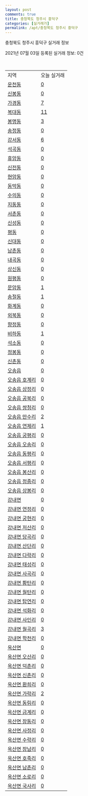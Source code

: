```yaml
---
layout: post
comments: true
title: 충청북도 청주시 흥덕구
categories: [실거래가]
permalink: /apt/충청북도 청주시 흥덕구
---
```


충청북도 청주시 흥덕구 실거래 정보

2021년 07월 03일 등록된 실거래 정보: 0건

<script type="text/javascript">
  google.charts.load('current', {'packages':['corechart']});
  google.charts.setOnLoadCallback(drawChart);

  function drawChart() {
    var data = google.visualization.arrayToDataTable([['거래일', '매매', '전월세', '전매'], ['20-07', 313, 315, 5], ['20-08', 274, 301, 8], ['20-09', 380, 278, 7], ['20-10', 418, 329, 20], ['20-11', 861, 370, 86], ['20-12', 647, 386, 38], ['21-01', 563, 442, 15], ['21-02', 553, 399, 9], ['21-03', 555, 398, 9], ['21-04', 486, 371, 17], ['21-05', 502, 329, 13], ['21-06', 305, 212, 1]]);

    var options = {
      title: '최근 유형별 거래량 추이',
      legend: { position: 'bottom' }
    };

    var chart = new google.visualization.LineChart(document.getElementById('columnchart_material'));
    chart.draw(data, (options));
  }
</script>

<div id="columnchart_material" style="width: 95%; margin-left: -35px"></div>
<br>
<table class="sortable">
  <tr>
    <td>지역</td>
    <td>오늘 실거래</td>
  </tr>

  
  <tr class="item">
    <td><a href="충청북도 청주시 흥덕구 운천동">운천동</a></td>
    <td><a href="충청북도 청주시 흥덕구 운천동">0</a></td>
  </tr>
    

  <tr class="item">
    <td><a href="충청북도 청주시 흥덕구 신봉동">신봉동</a></td>
    <td><a href="충청북도 청주시 흥덕구 신봉동">0</a></td>
  </tr>
    

  <tr class="item">
    <td><a href="충청북도 청주시 흥덕구 가경동">가경동</a></td>
    <td><a href="충청북도 청주시 흥덕구 가경동">7</a></td>
  </tr>
    

  <tr class="item">
    <td><a href="충청북도 청주시 흥덕구 복대동">복대동</a></td>
    <td><a href="충청북도 청주시 흥덕구 복대동">11</a></td>
  </tr>
    

  <tr class="item">
    <td><a href="충청북도 청주시 흥덕구 봉명동">봉명동</a></td>
    <td><a href="충청북도 청주시 흥덕구 봉명동">3</a></td>
  </tr>
    

  <tr class="item">
    <td><a href="충청북도 청주시 흥덕구 송정동">송정동</a></td>
    <td><a href="충청북도 청주시 흥덕구 송정동">0</a></td>
  </tr>
    

  <tr class="item">
    <td><a href="충청북도 청주시 흥덕구 강서동">강서동</a></td>
    <td><a href="충청북도 청주시 흥덕구 강서동">6</a></td>
  </tr>
    

  <tr class="item">
    <td><a href="충청북도 청주시 흥덕구 석곡동">석곡동</a></td>
    <td><a href="충청북도 청주시 흥덕구 석곡동">0</a></td>
  </tr>
    

  <tr class="item">
    <td><a href="충청북도 청주시 흥덕구 휴암동">휴암동</a></td>
    <td><a href="충청북도 청주시 흥덕구 휴암동">0</a></td>
  </tr>
    

  <tr class="item">
    <td><a href="충청북도 청주시 흥덕구 신전동">신전동</a></td>
    <td><a href="충청북도 청주시 흥덕구 신전동">0</a></td>
  </tr>
    

  <tr class="item">
    <td><a href="충청북도 청주시 흥덕구 현암동">현암동</a></td>
    <td><a href="충청북도 청주시 흥덕구 현암동">0</a></td>
  </tr>
    

  <tr class="item">
    <td><a href="충청북도 청주시 흥덕구 동막동">동막동</a></td>
    <td><a href="충청북도 청주시 흥덕구 동막동">0</a></td>
  </tr>
    

  <tr class="item">
    <td><a href="충청북도 청주시 흥덕구 수의동">수의동</a></td>
    <td><a href="충청북도 청주시 흥덕구 수의동">0</a></td>
  </tr>
    

  <tr class="item">
    <td><a href="충청북도 청주시 흥덕구 지동동">지동동</a></td>
    <td><a href="충청북도 청주시 흥덕구 지동동">0</a></td>
  </tr>
    

  <tr class="item">
    <td><a href="충청북도 청주시 흥덕구 서촌동">서촌동</a></td>
    <td><a href="충청북도 청주시 흥덕구 서촌동">0</a></td>
  </tr>
    

  <tr class="item">
    <td><a href="충청북도 청주시 흥덕구 신성동">신성동</a></td>
    <td><a href="충청북도 청주시 흥덕구 신성동">0</a></td>
  </tr>
    

  <tr class="item">
    <td><a href="충청북도 청주시 흥덕구 평동">평동</a></td>
    <td><a href="충청북도 청주시 흥덕구 평동">0</a></td>
  </tr>
    

  <tr class="item">
    <td><a href="충청북도 청주시 흥덕구 신대동">신대동</a></td>
    <td><a href="충청북도 청주시 흥덕구 신대동">0</a></td>
  </tr>
    

  <tr class="item">
    <td><a href="충청북도 청주시 흥덕구 남촌동">남촌동</a></td>
    <td><a href="충청북도 청주시 흥덕구 남촌동">0</a></td>
  </tr>
    

  <tr class="item">
    <td><a href="충청북도 청주시 흥덕구 내곡동">내곡동</a></td>
    <td><a href="충청북도 청주시 흥덕구 내곡동">0</a></td>
  </tr>
    

  <tr class="item">
    <td><a href="충청북도 청주시 흥덕구 상신동">상신동</a></td>
    <td><a href="충청북도 청주시 흥덕구 상신동">0</a></td>
  </tr>
    

  <tr class="item">
    <td><a href="충청북도 청주시 흥덕구 원평동">원평동</a></td>
    <td><a href="충청북도 청주시 흥덕구 원평동">0</a></td>
  </tr>
    

  <tr class="item">
    <td><a href="충청북도 청주시 흥덕구 문암동">문암동</a></td>
    <td><a href="충청북도 청주시 흥덕구 문암동">1</a></td>
  </tr>
    

  <tr class="item">
    <td><a href="충청북도 청주시 흥덕구 송절동">송절동</a></td>
    <td><a href="충청북도 청주시 흥덕구 송절동">1</a></td>
  </tr>
    

  <tr class="item">
    <td><a href="충청북도 청주시 흥덕구 화계동">화계동</a></td>
    <td><a href="충청북도 청주시 흥덕구 화계동">0</a></td>
  </tr>
    

  <tr class="item">
    <td><a href="충청북도 청주시 흥덕구 외북동">외북동</a></td>
    <td><a href="충청북도 청주시 흥덕구 외북동">0</a></td>
  </tr>
    

  <tr class="item">
    <td><a href="충청북도 청주시 흥덕구 향정동">향정동</a></td>
    <td><a href="충청북도 청주시 흥덕구 향정동">0</a></td>
  </tr>
    

  <tr class="item">
    <td><a href="충청북도 청주시 흥덕구 비하동">비하동</a></td>
    <td><a href="충청북도 청주시 흥덕구 비하동">1</a></td>
  </tr>
    

  <tr class="item">
    <td><a href="충청북도 청주시 흥덕구 석소동">석소동</a></td>
    <td><a href="충청북도 청주시 흥덕구 석소동">0</a></td>
  </tr>
    

  <tr class="item">
    <td><a href="충청북도 청주시 흥덕구 정봉동">정봉동</a></td>
    <td><a href="충청북도 청주시 흥덕구 정봉동">0</a></td>
  </tr>
    

  <tr class="item">
    <td><a href="충청북도 청주시 흥덕구 신촌동">신촌동</a></td>
    <td><a href="충청북도 청주시 흥덕구 신촌동">0</a></td>
  </tr>
    

  <tr class="item">
    <td><a href="충청북도 청주시 흥덕구 오송읍">오송읍</a></td>
    <td><a href="충청북도 청주시 흥덕구 오송읍">0</a></td>
  </tr>
    

  <tr class="item">
    <td><a href="충청북도 청주시 흥덕구 오송읍 호계리">오송읍 호계리</a></td>
    <td><a href="충청북도 청주시 흥덕구 오송읍 호계리">0</a></td>
  </tr>
    

  <tr class="item">
    <td><a href="충청북도 청주시 흥덕구 오송읍 상정리">오송읍 상정리</a></td>
    <td><a href="충청북도 청주시 흥덕구 오송읍 상정리">0</a></td>
  </tr>
    

  <tr class="item">
    <td><a href="충청북도 청주시 흥덕구 오송읍 공북리">오송읍 공북리</a></td>
    <td><a href="충청북도 청주시 흥덕구 오송읍 공북리">0</a></td>
  </tr>
    

  <tr class="item">
    <td><a href="충청북도 청주시 흥덕구 오송읍 쌍청리">오송읍 쌍청리</a></td>
    <td><a href="충청북도 청주시 흥덕구 오송읍 쌍청리">0</a></td>
  </tr>
    

  <tr class="item">
    <td><a href="충청북도 청주시 흥덕구 오송읍 만수리">오송읍 만수리</a></td>
    <td><a href="충청북도 청주시 흥덕구 오송읍 만수리">2</a></td>
  </tr>
    

  <tr class="item">
    <td><a href="충청북도 청주시 흥덕구 오송읍 연제리">오송읍 연제리</a></td>
    <td><a href="충청북도 청주시 흥덕구 오송읍 연제리">1</a></td>
  </tr>
    

  <tr class="item">
    <td><a href="충청북도 청주시 흥덕구 오송읍 궁평리">오송읍 궁평리</a></td>
    <td><a href="충청북도 청주시 흥덕구 오송읍 궁평리">0</a></td>
  </tr>
    

  <tr class="item">
    <td><a href="충청북도 청주시 흥덕구 오송읍 오송리">오송읍 오송리</a></td>
    <td><a href="충청북도 청주시 흥덕구 오송읍 오송리">0</a></td>
  </tr>
    

  <tr class="item">
    <td><a href="충청북도 청주시 흥덕구 오송읍 동평리">오송읍 동평리</a></td>
    <td><a href="충청북도 청주시 흥덕구 오송읍 동평리">0</a></td>
  </tr>
    

  <tr class="item">
    <td><a href="충청북도 청주시 흥덕구 오송읍 서평리">오송읍 서평리</a></td>
    <td><a href="충청북도 청주시 흥덕구 오송읍 서평리">0</a></td>
  </tr>
    

  <tr class="item">
    <td><a href="충청북도 청주시 흥덕구 오송읍 봉산리">오송읍 봉산리</a></td>
    <td><a href="충청북도 청주시 흥덕구 오송읍 봉산리">0</a></td>
  </tr>
    

  <tr class="item">
    <td><a href="충청북도 청주시 흥덕구 오송읍 정중리">오송읍 정중리</a></td>
    <td><a href="충청북도 청주시 흥덕구 오송읍 정중리">0</a></td>
  </tr>
    

  <tr class="item">
    <td><a href="충청북도 청주시 흥덕구 오송읍 상봉리">오송읍 상봉리</a></td>
    <td><a href="충청북도 청주시 흥덕구 오송읍 상봉리">0</a></td>
  </tr>
    

  <tr class="item">
    <td><a href="충청북도 청주시 흥덕구 강내면">강내면</a></td>
    <td><a href="충청북도 청주시 흥덕구 강내면">0</a></td>
  </tr>
    

  <tr class="item">
    <td><a href="충청북도 청주시 흥덕구 강내면 연정리">강내면 연정리</a></td>
    <td><a href="충청북도 청주시 흥덕구 강내면 연정리">0</a></td>
  </tr>
    

  <tr class="item">
    <td><a href="충청북도 청주시 흥덕구 강내면 궁현리">강내면 궁현리</a></td>
    <td><a href="충청북도 청주시 흥덕구 강내면 궁현리">0</a></td>
  </tr>
    

  <tr class="item">
    <td><a href="충청북도 청주시 흥덕구 강내면 저산리">강내면 저산리</a></td>
    <td><a href="충청북도 청주시 흥덕구 강내면 저산리">0</a></td>
  </tr>
    

  <tr class="item">
    <td><a href="충청북도 청주시 흥덕구 강내면 당곡리">강내면 당곡리</a></td>
    <td><a href="충청북도 청주시 흥덕구 강내면 당곡리">0</a></td>
  </tr>
    

  <tr class="item">
    <td><a href="충청북도 청주시 흥덕구 강내면 산단리">강내면 산단리</a></td>
    <td><a href="충청북도 청주시 흥덕구 강내면 산단리">0</a></td>
  </tr>
    

  <tr class="item">
    <td><a href="충청북도 청주시 흥덕구 강내면 다락리">강내면 다락리</a></td>
    <td><a href="충청북도 청주시 흥덕구 강내면 다락리">0</a></td>
  </tr>
    

  <tr class="item">
    <td><a href="충청북도 청주시 흥덕구 강내면 태성리">강내면 태성리</a></td>
    <td><a href="충청북도 청주시 흥덕구 강내면 태성리">0</a></td>
  </tr>
    

  <tr class="item">
    <td><a href="충청북도 청주시 흥덕구 강내면 사곡리">강내면 사곡리</a></td>
    <td><a href="충청북도 청주시 흥덕구 강내면 사곡리">0</a></td>
  </tr>
    

  <tr class="item">
    <td><a href="충청북도 청주시 흥덕구 강내면 황탄리">강내면 황탄리</a></td>
    <td><a href="충청북도 청주시 흥덕구 강내면 황탄리">0</a></td>
  </tr>
    

  <tr class="item">
    <td><a href="충청북도 청주시 흥덕구 강내면 월탄리">강내면 월탄리</a></td>
    <td><a href="충청북도 청주시 흥덕구 강내면 월탄리">0</a></td>
  </tr>
    

  <tr class="item">
    <td><a href="충청북도 청주시 흥덕구 강내면 탑연리">강내면 탑연리</a></td>
    <td><a href="충청북도 청주시 흥덕구 강내면 탑연리">0</a></td>
  </tr>
    

  <tr class="item">
    <td><a href="충청북도 청주시 흥덕구 강내면 석화리">강내면 석화리</a></td>
    <td><a href="충청북도 청주시 흥덕구 강내면 석화리">0</a></td>
  </tr>
    

  <tr class="item">
    <td><a href="충청북도 청주시 흥덕구 강내면 사인리">강내면 사인리</a></td>
    <td><a href="충청북도 청주시 흥덕구 강내면 사인리">0</a></td>
  </tr>
    

  <tr class="item">
    <td><a href="충청북도 청주시 흥덕구 강내면 월곡리">강내면 월곡리</a></td>
    <td><a href="충청북도 청주시 흥덕구 강내면 월곡리">3</a></td>
  </tr>
    

  <tr class="item">
    <td><a href="충청북도 청주시 흥덕구 강내면 학천리">강내면 학천리</a></td>
    <td><a href="충청북도 청주시 흥덕구 강내면 학천리">0</a></td>
  </tr>
    

  <tr class="item">
    <td><a href="충청북도 청주시 흥덕구 옥산면">옥산면</a></td>
    <td><a href="충청북도 청주시 흥덕구 옥산면">0</a></td>
  </tr>
    

  <tr class="item">
    <td><a href="충청북도 청주시 흥덕구 옥산면 오산리">옥산면 오산리</a></td>
    <td><a href="충청북도 청주시 흥덕구 옥산면 오산리">0</a></td>
  </tr>
    

  <tr class="item">
    <td><a href="충청북도 청주시 흥덕구 옥산면 덕촌리">옥산면 덕촌리</a></td>
    <td><a href="충청북도 청주시 흥덕구 옥산면 덕촌리">0</a></td>
  </tr>
    

  <tr class="item">
    <td><a href="충청북도 청주시 흥덕구 옥산면 신촌리">옥산면 신촌리</a></td>
    <td><a href="충청북도 청주시 흥덕구 옥산면 신촌리">0</a></td>
  </tr>
    

  <tr class="item">
    <td><a href="충청북도 청주시 흥덕구 옥산면 환희리">옥산면 환희리</a></td>
    <td><a href="충청북도 청주시 흥덕구 옥산면 환희리">0</a></td>
  </tr>
    

  <tr class="item">
    <td><a href="충청북도 청주시 흥덕구 옥산면 가락리">옥산면 가락리</a></td>
    <td><a href="충청북도 청주시 흥덕구 옥산면 가락리">2</a></td>
  </tr>
    

  <tr class="item">
    <td><a href="충청북도 청주시 흥덕구 옥산면 동림리">옥산면 동림리</a></td>
    <td><a href="충청북도 청주시 흥덕구 옥산면 동림리">0</a></td>
  </tr>
    

  <tr class="item">
    <td><a href="충청북도 청주시 흥덕구 옥산면 금계리">옥산면 금계리</a></td>
    <td><a href="충청북도 청주시 흥덕구 옥산면 금계리">0</a></td>
  </tr>
    

  <tr class="item">
    <td><a href="충청북도 청주시 흥덕구 옥산면 장동리">옥산면 장동리</a></td>
    <td><a href="충청북도 청주시 흥덕구 옥산면 장동리">0</a></td>
  </tr>
    

  <tr class="item">
    <td><a href="충청북도 청주시 흥덕구 옥산면 사정리">옥산면 사정리</a></td>
    <td><a href="충청북도 청주시 흥덕구 옥산면 사정리">0</a></td>
  </tr>
    

  <tr class="item">
    <td><a href="충청북도 청주시 흥덕구 옥산면 수락리">옥산면 수락리</a></td>
    <td><a href="충청북도 청주시 흥덕구 옥산면 수락리">0</a></td>
  </tr>
    

  <tr class="item">
    <td><a href="충청북도 청주시 흥덕구 옥산면 장남리">옥산면 장남리</a></td>
    <td><a href="충청북도 청주시 흥덕구 옥산면 장남리">0</a></td>
  </tr>
    

  <tr class="item">
    <td><a href="충청북도 청주시 흥덕구 옥산면 호죽리">옥산면 호죽리</a></td>
    <td><a href="충청북도 청주시 흥덕구 옥산면 호죽리">0</a></td>
  </tr>
    

  <tr class="item">
    <td><a href="충청북도 청주시 흥덕구 옥산면 남촌리">옥산면 남촌리</a></td>
    <td><a href="충청북도 청주시 흥덕구 옥산면 남촌리">0</a></td>
  </tr>
    

  <tr class="item">
    <td><a href="충청북도 청주시 흥덕구 옥산면 소로리">옥산면 소로리</a></td>
    <td><a href="충청북도 청주시 흥덕구 옥산면 소로리">0</a></td>
  </tr>
    

  <tr class="item">
    <td><a href="충청북도 청주시 흥덕구 옥산면 국사리">옥산면 국사리</a></td>
    <td><a href="충청북도 청주시 흥덕구 옥산면 국사리">0</a></td>
  </tr>
    


</table>


    
